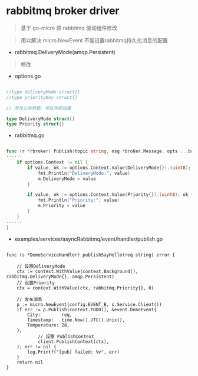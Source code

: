 # rabbitmq broker driver

> 基于 go-micro 原 rabbitmq 驱动组件修改

> 用以解决 micro.NewEvent 不能设置rabbitmq持久化消息的配置
    
   - rabbitmq.DeliveryMode(amqp.Persistent)
   
> 修改

- options.go
```go

//type deliveryMode struct{}
//type priorityKey struct{}

// 改为公共参数，可在外部设置

type DeliveryMode struct{}
type Priority struct{}
```

- rabbitmq.go
```go

func (r *rbroker) Publish(topic string, msg *broker.Message, opts ...broker.PublishOption) error {
······
	if options.Context != nil {
		if value, ok := options.Context.Value(DeliveryMode{}).(uint8); ok {
			fmt.Println("DeliveryMode:", value)
			m.DeliveryMode = value
		}

		if value, ok := options.Context.Value(Priority{}).(uint8); ok {
			fmt.Println("Priority:", value)
			m.Priority = value
		}
	}
······
}
```

- examples/services/asyncRabbitmq/event/handler/publish.go
```text

func (s *DemoServiceHandler) publishSayHello(req string) error {

	// 设置DeliveryMode
	ctx := context.WithValue(context.Background(), rabbitmq.DeliveryMode{}, amqp.Persistent)
    // 设置Priority
	ctx = context.WithValue(ctx, rabbitmq.Priority{}, 0)

	// 发布消息
	p := micro.NewEvent(config.EVENT_B, s.Service.Client())
	if err := p.Publish(context.TODO(), &event.DemoEvent{
		City:        req,
		Timestamp:   time.Now().UTC().Unix(),
		Temperature: 28,
	}, 
            // 设置 PublishContext
            client.PublishContext(ctx),
	); err != nil {
		log.Printf("[pub] failed: %v", err)
	}
	return nil
}
```
